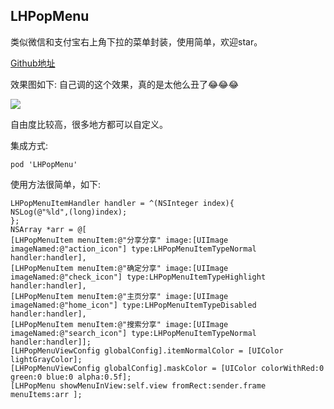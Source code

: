 ## LHPopMenu
类似微信和支付宝右上角下拉的菜单封装，使用简单，欢迎star。

[Github地址](https://github.com/BigPoro/LHPopMenu)

效果图如下:
自己调的这个效果，真的是太他么丑了😂😂😂

![](https://ws3.sinaimg.cn/large/006tNc79ly1fzoqrtyeibg30840eh0u7.gif)



自由度比较高，很多地方都可以自定义。

集成方式:
```
pod 'LHPopMenu'
```

使用方法很简单，如下:

```
LHPopMenuItemHandler handler = ^(NSInteger index){
NSLog(@"%ld",(long)index);
};
NSArray *arr = @[
[LHPopMenuItem menuItem:@"分享分享" image:[UIImage imageNamed:@"action_icon"] type:LHPopMenuItemTypeNormal handler:handler],
[LHPopMenuItem menuItem:@"确定分享" image:[UIImage imageNamed:@"check_icon"] type:LHPopMenuItemTypeHighlight handler:handler],
[LHPopMenuItem menuItem:@"主页分享" image:[UIImage imageNamed:@"home_icon"] type:LHPopMenuItemTypeDisabled handler:handler],
[LHPopMenuItem menuItem:@"搜索分享" image:[UIImage imageNamed:@"search_icon"] type:LHPopMenuItemTypeNormal handler:handler]];
[LHPopMenuViewConfig globalConfig].itemNormalColor = [UIColor lightGrayColor];
[LHPopMenuViewConfig globalConfig].maskColor = [UIColor colorWithRed:0 green:0 blue:0 alpha:0.5f];
[LHPopMenu showMenuInView:self.view fromRect:sender.frame menuItems:arr ];

```
